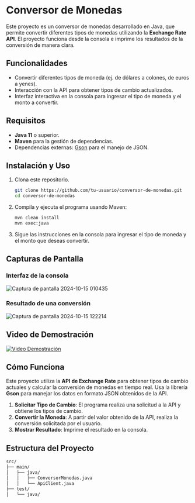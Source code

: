 # Conversor de Monedas

Este proyecto es un conversor de monedas desarrollado en Java, que permite convertir diferentes tipos de monedas utilizando la **Exchange Rate API**. El proyecto funciona desde la consola e imprime los resultados de la conversión de manera clara.

## Funcionalidades
- Convertir diferentes tipos de moneda (ej. de dólares a colones, de euros a yenes).
- Interacción con la API para obtener tipos de cambio actualizados.
- Interfaz interactiva en la consola para ingresar el tipo de moneda y el monto a convertir.

## Requisitos
- **Java 11** o superior.
- **Maven** para la gestión de dependencias.
- Dependencias externas: [Gson](https://github.com/google/gson) para el manejo de JSON.

## Instalación y Uso
1. Clona este repositorio.
    ```bash
    git clone https://github.com/tu-usuario/conversor-de-monedas.git
    cd conversor-de-monedas
    ```

2. Compila y ejecuta el programa usando Maven:
    ```bash
    mvn clean install
    mvn exec:java
    ```

3. Sigue las instrucciones en la consola para ingresar el tipo de moneda y el monto que deseas convertir.

## Capturas de Pantalla

### Interfaz de la consola
![Captura de pantalla 2024-10-15 010435](https://github.com/user-attachments/assets/a1109c19-44df-4624-a23c-5881ceddb194)
### Resultado de una conversión
![Captura de pantalla 2024-10-15 122214](https://github.com/user-attachments/assets/bec74c7d-bbbf-4e38-975c-4894679c51f2)

## Video de Demostración

[![Video Demostración](ruta/a/captura-video.png)](https://github.com/user-attachments/assets/9bc02bb8-1a68-43ba-a3a2-7058d9863cf9
)

## Cómo Funciona
Este proyecto utiliza la **API de Exchange Rate** para obtener tipos de cambio actuales y calcular la conversión de monedas en tiempo real. Usa la librería **Gson** para manejar los datos en formato JSON obtenidos de la API.

1. **Solicitar Tipo de Cambio**: El programa realiza una solicitud a la API y obtiene los tipos de cambio.
2. **Convertir la Moneda**: A partir del valor obtenido de la API, realiza la conversión solicitada por el usuario.
3. **Mostrar Resultado**: Imprime el resultado en la consola.

## Estructura del Proyecto
```bash
src/
├── main/
│   ├── java/
│   │   ├── ConversorMonedas.java
│   │   └── ApiClient.java
├── test/
│   └── java/

